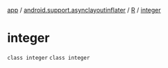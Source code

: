 [app](../../../index.md) / [android.support.asynclayoutinflater](../../index.md) / [R](../index.md) / [integer](./index.md)

# integer

`class integer`
`class integer`